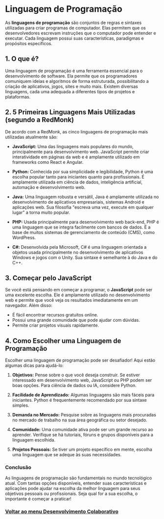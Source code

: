 # **Linguagem de Programação**

As **linguagens de programação** são conjuntos de regras e sintaxes utilizadas para criar programas de computador. Elas permitem que os desenvolvedores escrevam instruções que o computador pode entender e executar. Cada linguagem possui suas características, paradigmas e propósitos específicos.

## 1. O que é?

Uma linguagem de programação é uma ferramenta essencial para o desenvolvimento de software. Ela permite que os programadores comuniquem ideias e algoritmos de forma estruturada, possibilitando a criação de aplicativos, jogos, sites e muito mais. Existem diversas linguagens, cada uma adequada a diferentes tipos de projetos e plataformas.

## 2. 5 Primeiras Linguagens Mais Utilizadas (segundo a RedMonk)

De acordo com a RedMonk, as cinco linguagens de programação mais utilizadas atualmente são:

- **JavaScript:** Uma das linguagens mais populares do mundo, principalmente para desenvolvimento web. JavaScript permite criar interatividade em páginas da web e é amplamente utilizado em frameworks como React e Angular.

- **Python:** Conhecida por sua simplicidade e legibilidade, Python é uma escolha popular tanto para iniciantes quanto para profissionais. É amplamente utilizada em ciência de dados, inteligência artificial, automação e desenvolvimento web.

- **Java:** Uma linguagem robusta e versátil, Java é amplamente utilizada no desenvolvimento de aplicativos empresariais, sistemas Android e aplicações web. Sua filosofia "escreva uma vez, execute em qualquer lugar" a torna muito popular.

- **PHP:** Usada principalmente para desenvolvimento web back-end, PHP é uma linguagem que se integra facilmente com bancos de dados. É a base de muitos sistemas de gerenciamento de conteúdo (CMS), como WordPress.

- **C#:** Desenvolvida pela Microsoft, C# é uma linguagem orientada a objetos usada principalmente no desenvolvimento de aplicativos Windows e jogos com o Unity. Sua sintaxe é semelhante à do Java e do C++.

## 3. Começar pelo JavaScript

Se você está pensando em começar a programar, o **JavaScript** pode ser uma excelente escolha. Ele é amplamente utilizado no desenvolvimento web e permite que você veja os resultados imediatamente em um navegador. Além disso:

- É fácil encontrar recursos gratuitos online.
- Possui uma grande comunidade que pode ajudar com dúvidas.
- Permite criar projetos visuais rapidamente.

## 4. Como Escolher uma Linguagem de Programação

Escolher uma linguagem de programação pode ser desafiador! Aqui estão algumas dicas para ajudá-lo:

1. **Objetivos:** Pense sobre o que você deseja construir. Se estiver interessado em desenvolvimento web, JavaScript ou PHP podem ser boas opções. Para ciência de dados ou IA, considere Python.

2. **Facilidade de Aprendizado:** Algumas linguagens são mais fáceis para iniciantes. Python é frequentemente recomendado por sua sintaxe simples.

3. **Demanda no Mercado:** Pesquise sobre as linguagens mais procuradas no mercado de trabalho na sua área geográfica ou setor desejado.

4. **Comunidade:** Uma comunidade ativa pode ser um grande recurso ao aprender. Verifique se há tutoriais, fóruns e grupos disponíveis para a linguagem escolhida.

5. **Projetos Pessoais:** Se tiver um projeto específico em mente, escolha uma linguagem que se adeque às suas necessidades.

### Conclusão

As linguagens de programação são fundamentais no mundo tecnológico atual. Com tantas opções disponíveis, entender suas características e aplicações pode ajudar na escolha da melhor linguagem para seus objetivos pessoais ou profissionais. Seja qual for a sua escolha, o importante é começar a praticar!

### [Voltar ao menu Desenvolvimento Colaborativo](/Desenvolvimento-colaborativo/menu_desenvolvimento-colaborativo.md)
